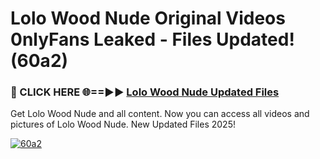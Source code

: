 # Lolo Wood Nude Original Videos 0nlyFans Leaked - Files Updated! (60a2)

<h3>🔴 CLICK HERE 🌐==►► <a href="https://tinyurl.com/yc6ubb5a" rel="nofollow">Lolo Wood Nude Updated Files</a></h3>

Get Lolo Wood Nude and all content. Now you can access all videos and pictures of Lolo Wood Nude. New Updated Files 2025!

[![60a2](https://i.imgur.com/7eu0CRL.gif)](https://tinyurl.com/yc6ubb5a)
